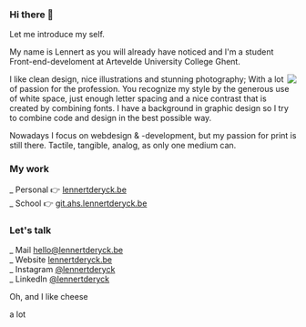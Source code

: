 ### Hi there 👋
Let me introduce my self.

My name is Lennert as you will already have noticed and I'm a student Front-end-develoment at Artevelde University College Ghent. 

<!-- I have a background in grpahic design so I try to combine code and design in the best way possible. -->

<img style="float: right;" src="https://github-readme-stats.vercel.app/api/top-langs/?username=lennertderyck&layout=compact">

I like clean design, nice illustrations and stunning photography; With a lot of passion for the profession. You  recognize my style by the generous use of white space, just enough letter spacing and a nice contrast that is created by combining fonts. I have a background in graphic design so I try to combine code and design in the best possible way.

Nowadays I focus on webdesign & -development, but my passion for print is still there. 
Tactile, tangible, analog, as only one medium can.

### My work
_ Personal 👉 [lennertderyck.be](https://beta.lennertderyck.be)<br>
_ School 👉 [git.ahs.lennertderyck.be](http://git.ahs.lennertderyck.be/)

### Let's talk
_ Mail [hello@lennertderyck.be](mailto:hello@lennertderyck.be)<br>
_ Website [lennertderyck.be](https://beta.lennertderyck.be)<br>
_ Instagram [@lennertderyck](https://www.instagram.com/lennertderyck/)<br>
_ LinkedIn [@lennertderyck](https://www.linkedin.com/in/lenndertderyck/)


Oh, and I like cheese

a lot

<!--
**lennertderyck/lennertderyck** is a ✨ _special_ ✨ repository because its `README.md` (this file) appears on your GitHub profile.

Here are some ideas to get you started:

- 🔭 I’m currently working on ...
- 🌱 I’m currently learning ...
- 👯 I’m looking to collaborate on ...
- 🤔 I’m looking for help with ...
- 💬 Ask me about ...
- 📫 How to reach me: ...
- 😄 Pronouns: ...
- ⚡ Fun fact: ...
-->
